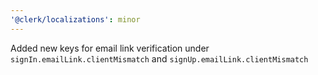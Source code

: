 ```yaml
---
'@clerk/localizations': minor
---
```


Added new keys for email link verification under `signIn.emailLink.clientMismatch` and `signUp.emailLink.clientMismatch`
